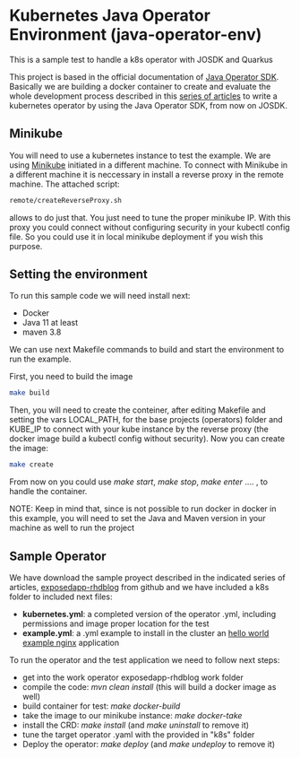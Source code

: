 # Kubernetes Java Operator Environment (java-operator-env)
This is a sample test to handle a k8s operator with JOSDK and Quarkus

This project is based in the official documentation of [Java Operator SDK](https://javaoperatorsdk.io). Basically we are building a docker container to create and evaluate the whole development process described in this [series of articles](https://developers.redhat.com/articles/2022/02/15/write-kubernetes-java-java-operator-sdk) to write a kubernetes operator by using the Java Operator SDK, from now on JOSDK.

## Minikube

You will need to use a kubernetes instance to test the example. We are using [Minikube](https://minikube.sigs.k8s.io/docs/start/) initiated in a different machine. To connect with Minikube in a different machine it is neccessary in install a reverse proxy in the remote machine. The attached script:
```bash
remote/createReverseProxy.sh
```
allows to do just that. You just need to tune the proper minikube IP. With this proxy you could connect without configuring security in your kubectl config file. So you could use it in local minikube deployment if you wish this purpose.


## Setting the environment

To run this sample code we will need install next:

* Docker
* Java 11 at least
* maven 3.8

We can use next Makefile commands to build and start the environment to run the example.

First, you need to build the image
```bash
make build
```

Then, you will need to create the conteiner, after editing Makefile and setting the vars LOCAL_PATH, for the base projects (operators) folder and KUBE_IP to connect with your kube instance by the reverse proxy (the docker image build a kubectl config without security). Now you can create the image:
```bash
make create
```

From now on you could use *make start*, *make stop*, *make enter* .... , to handle the container.


NOTE: Keep in mind that, since is not possible to run docker in docker in this example, you will need to set the Java and Maven version in your machine as well to run the project

## Sample Operator

We have download the sample proyect described in the indicated series of articles, [exposedapp-rhdblog](https://github.com/halkyonio/exposedapp-rhdblog/tree/part-3) from github and we have included a k8s folder to included next files:

* **kubernetes.yml**: a completed version of the operator .yml, including permissions and image proper location for the test
* **example.yml**: a .yml example to install in the cluster an [hello world example nginx](https://hub.docker.com/r/nginxdemos/hello/) application

To run the operator and the test application we need to follow next steps:

* get into the work operator exposedapp-rhdblog work folder
* compile the code: *mvn clean install* (this will build a docker image as well)
* build container for test: *make docker-build*
* take the image to our minikube instance: *make docker-take*
* install the CRD: *make install* (and *make uninstall* to remove it)
* tune the target operator .yaml with the provided in "k8s" folder
* Deploy the operator: *make deploy* (and *make undeploy* to remove it)
